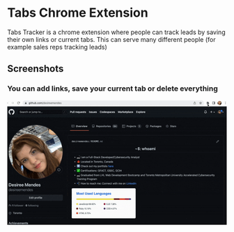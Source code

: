 # Tabs Chrome Extension
Tabs Tracker is a chrome extension where people can track leads by saving their own links or current tabs. This can serve many different people (for example sales reps tracking leads)

## Screenshots 

### You can add links, save your current tab or delete everything
!["Extension in action"](https://github.com/desireemendes/chrome-extension/blob/main/chrome-extension.gif?raw=true)